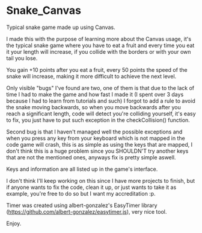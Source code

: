 # Snake_Canvas
Typical snake game made up using Canvas.

I made this with the purpose of learning more about the Canvas usage, it's the typical snake game where you have to eat a fruit and every time
you eat it your length will increase, if you collide with the borders or with your own tail you lose.

You gain +10 points after you eat a fruit, every 50 points the speed of the snake will increase, making it more difficult to achieve the
next level.

Only visible "bugs" I've found are two, one of them is that due to the lack of time I had to make the game and how fast I made it (I spent over 3 days
because I had to learn from tutorials and such) I forgot to add a rule to avoid the snake moving backwards, so when you move backwards after you reach a significant length, code will detect you're 
colliding yourself, it's easy to fix, you just have to put such exception in the checkCollision() function.

Second bug is that I haven't managed well the possible exceptions and when you press any key from your keyboard which is not mapped
in the code game will crash, this is as simple as using the keys that are mapped, I don't think this is a huge problem since you 
SHOULDN'T try another keys that are not the mentioned ones, anyways fix is pretty simple aswell.

Keys and information are all listed up in the game's interface.

I don't think I'll keep working on this since I have more projects to finish, but if anyone wants to fix the code, clean it up, or
just wants to take it as example, you're free to do so but I want my accreditation :p.

Timer was created using albert-gonzalez's EasyTimer library (https://github.com/albert-gonzalez/easytimer.js), very nice tool.

Enjoy.
